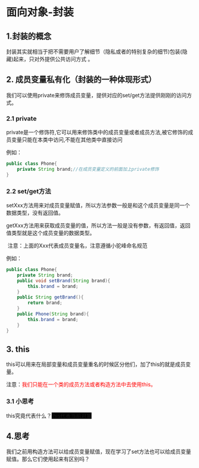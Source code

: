 # 面向对象-封装



## 1.封装的概念

​			封装其实就相当于把不需要用户了解细节（隐私或者的特别复杂的细节)包装(隐藏)起来，只对外提供公共访问方式 。



## 2.  成员变量私有化（封装的一种体现形式）

​		我们可以使用private来修饰成员变量，提供对应的set/get方法提供刚刚的访问方式。



### 2.1 private

​		private是一个修饰符,它可以用来修饰类中的成员变量或者成员方法,被它修饰的成员变量只能在本类中访问,不能在其他类中直接访问

例如：

~~~~java
public class Phone{
    private String brand;//在成员变量定义的前面加上private修饰
}
~~~~



### 2.2 set/get方法

​			setXxx方法用来对成员变量赋值，所以方法参数一般是和这个成员变量是同一个数据类型，没有返回值。

​			getXxx方法用来获取成员变量的值，所以方法一般是没有参数，有返回值，返回值类型就是这个成员变量的数据类型。

​			注意：上面的Xxx代表成员变量名，注意遵循小驼峰命名规范

例如：

~~~~java
public class Phone{
    private String brand;
    public void setBrand(String brand){
        this.brand = brand;
    }
    public String getBrand(){
        return brand;
    }
    public Phone(String brand){
        this.brand = brand;
    }
}
~~~~



## 3. this

​		  this可以用来在局部变量和成员变量重名的时候区分他们，加了this的就是成员变量。

​		  注意：<font color='red'>我们只能在一个类的成员方法或者构造方法中去使用this。</font>

### 3.1 小思考

​		this究竟代表什么？<span style='background:black'>this代表当前对象</span>



## 4.思考

​	我们之前用构造方法可以给成员变量赋值，现在学习了set方法也可以给成员变量赋值。那么它们使用起来有区别吗？

​	





